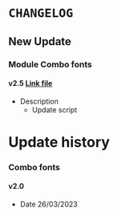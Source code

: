 # `CHANGELOG`
## New Update
### Module Combo fonts
#### v2.5  [Link file](https://github.com/Black7Yuyu/Module/releases/download/fonts/Combo-fonts.zip)
- Description
  - Update script

# Update history
### Combo fonts
#### v2.0
- Date 26/03/2023